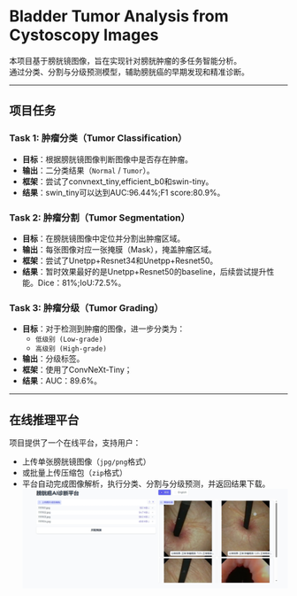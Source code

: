 #  Bladder Tumor Analysis from Cystoscopy Images

本项目基于膀胱镜图像，旨在实现针对膀胱肿瘤的多任务智能分析。  
通过分类、分割与分级预测模型，辅助膀胱癌的早期发现和精准诊断。

---

##  项目任务

### Task 1: 肿瘤分类（Tumor Classification）
- **目标**：根据膀胱镜图像判断图像中是否存在肿瘤。
- **输出**：二分类结果（`Normal` / `Tumor`）。
- **框架**：尝试了convnext_tiny,efficient_b0和swin-tiny。
- **结果**：swin_tiny可以达到AUC:96.44%;F1 score:80.9%。
### Task 2: 肿瘤分割（Tumor Segmentation）
- **目标**：在膀胱镜图像中定位并分割出肿瘤区域。
- **输出**：每张图像对应一张掩膜（Mask），掩盖肿瘤区域。
- **框架**：尝试了Unetpp+Resnet34和Unetpp+Resnet50。
- **结果**：暂时效果最好的是Unetpp+Resnet50的baseline，后续尝试提升性能。Dice：81%;IoU:72.5%。
### Task 3: 肿瘤分级（Tumor Grading）
- **目标**：对于检测到肿瘤的图像，进一步分类为：
  - `低级别 (Low-grade)`
  - `高级别 (High-grade)`
- **输出**：分级标签。
- **框架**：使用了ConvNeXt-Tiny；
- **结果**：AUC：89.6%。

---

##  在线推理平台

项目提供了一个在线平台，支持用户：

- 上传单张膀胱镜图像（`jpg/png`格式）
- 或批量上传压缩包（`zip`格式）
- 平台自动完成图像解析，执行分类、分割与分级预测，并返回结果下载。
  ![平台示意图](example/网页.png)



